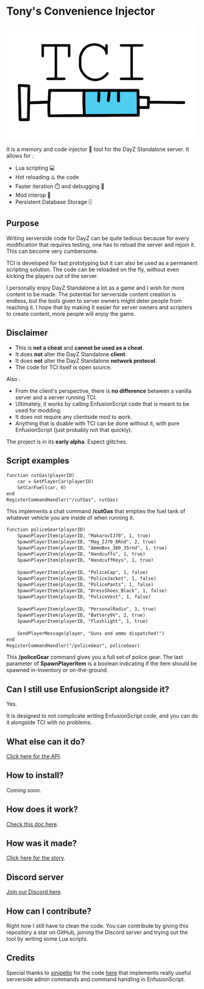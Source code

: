 # Tony's Convenience Injector

![TCI LOGO](docfiles\tci.png)

It is a memory and code injector 💉 tool for the DayZ Standalone server. It allows for :

+ Lua scripting 💻
+ Hot reloading ♨️ the code
+ Faster iteration ⏱️ and debugging 🐛
+ Mod interop 🔀
+ Persistent Database Storage 🗄️

## Purpose
Writing serverside code for DayZ can be quite tedious because for every modification that requires testing, one has to reload the server and rejoin it. This can become very cumbersome.

TCI is developed for fast prototyping but it can also be used as a permanent scripting solution. The code can be reloaded on the fly, without even kicking the players out of the server.

I personally enjoy DayZ Standalone a lot as a game and I wish for more content to be made. The potential for serverside content creation is endless, but the tools given to server owners might deter people from reaching it. I hope that by making it easier for server owners and scripters to create content, more people will enjoy the game.

## Disclaimer
+ This is **not a cheat** and **cannot be used as a cheat**. 
+ It does **not** alter the DayZ Standalone **client**.
+ It does **not** alter the DayZ Standalone **network protocol**.
+ The code for TCI itself is open source.

Also :
+ From the client's perspective, there is **no difference** between a vanilla server and a server running TCI.
+ Ultimately, it works by calling EnfusionScript code that is meant to be used for modding.
+ It does not require any clientside mod to work.
+ Anything that is doable with TCI can be done without it, with pure EnfusionScript (just probably not that quickly).

The project is in its **early alpha**. Expect glitches.

## Script examples

```
function cutGas(playerID)
	car = GetPlayerCar(playerID)
	SetCarFuel(car, 0)
end
RegisterCommandHandler("/cutGas", cutGas)
```
This implements a chat command **/cutGas** that empties the fuel tank of whatever vehicle you are inside of when running it.

```
function policeGear(playerID)
    SpawnPlayerItem(playerID, "MakarovIJ70", 1, true)
    SpawnPlayerItem(playerID, "Mag_IJ70_8Rnd", 2, true)
    SpawnPlayerItem(playerID, "AmmoBox_380_35rnd", 1, true)
    SpawnPlayerItem(playerID, "Handcuffs", 1, true)
    SpawnPlayerItem(playerID, "HandcuffKeys", 1, true)

    SpawnPlayerItem(playerID, "PoliceCap", 1, false)
    SpawnPlayerItem(playerID, "PoliceJacket", 1, false)
    SpawnPlayerItem(playerID, "PolicePants", 1, false)
    SpawnPlayerItem(playerID, "DressShoes_Black", 1, false)
    SpawnPlayerItem(playerID, "PoliceVest", 1, false)

    SpawnPlayerItem(playerID, "PersonalRadio", 1, true)
    SpawnPlayerItem(playerID, "Battery9V", 2, true)
    SpawnPlayerItem(playerID, "Flashlight", 1, true)
    
    SendPlayerMessage(player, "Guns and ammo dispatched!")
end
RegisterCommandHandler("/policeGear", policeGear)
```
This **/policeGear** command gives you a full set of police gear. The last parameter of **SpawnPlayerItem** is a boolean indicating if the item should be spawned in-inventory or on-the-ground.


## Can I still use EnfusionScript alongside it?
Yes.

It is designed to not complicate writing EnfusionScript code, and you can do it alongside TCI with no problems.

## What else can it do?
[Click here for the API](docfiles\api.md).

## How to install?
Coming soon.

## How does it work?
[Check this doc here](docfiles\hdiw.md).

## How was it made?
[Click here for the story](docfiles\story.md).

## Discord server
[Join our Discord here](https://discord.gg/3vs8S27kyV).

## How can I contribute?
Right now I still have to clean the code. You can contribute by giving this repository a star on GitHub, joining the Discord server and trying out the tool by writing some Lua scripts.

## Credits

Special thanks to [sinipelto](https://github.com/sinipelto) for the code [here](https://github.com/sinipelto/dayz-scripts) that implements really useful serverside admin commands and command handling in EnfusionScript.